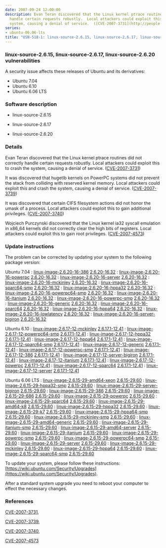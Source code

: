```yaml
---
date: 2007-09-24 12:00:00
description: Evan Teran discovered that the Linux kernel ptrace routines did not correctly
  handle certain requests robustly.  Local attackers could exploit this to crash the
  system, causing a denial of service.  ([CVE-2007-3731](http://people.ubuntu.com/~ubuntu-security/cve/CVE-2007-3731))
series:
- ubuntu-06.06-lts
title: "USN-518-1: linux-source-2.6.15, linux-source-2.6.17, linux-source-2.6.20 vulnerabilities"
---
```


### linux-source-2.6.15, linux-source-2.6.17, linux-source-2.6.20 vulnerabilities

A security issue affects these releases of Ubuntu and its derivatives:

* Ubuntu 7.04
* Ubuntu 6.10
* Ubuntu 6.06 LTS

### Software description

* linux-source-2.6.15 

* linux-source-2.6.17 

* linux-source-2.6.20 

### Details

Evan Teran discovered that the Linux kernel ptrace routines did not correctly handle certain requests robustly. Local attackers could exploit this to crash the system, causing a denial of service. ([CVE-2007-3731](http://people.ubuntu.com/~ubuntu-security/cve/CVE-2007-3731))

It was discovered that hugetlb kernels on PowerPC systems did not prevent the stack from colliding with reserved kernel memory. Local attackers could exploit this and crash the system, causing a denial of service. ([CVE-2007-3739](http://people.ubuntu.com/~ubuntu-security/cve/CVE-2007-3739))

It was discovered that certain CIFS filesystem actions did not honor the umask of a process. Local attackers could exploit this to gain additional privileges. ([CVE-2007-3740](http://people.ubuntu.com/~ubuntu-security/cve/CVE-2007-3740))

Wojciech Purczynski discovered that the Linux kernel ia32 syscall emulation in x86_64 kernels did not correctly clear the high bits of registers. Local attackers could exploit this to gain root privileges. ([CVE-2007-4573](http://people.ubuntu.com/~ubuntu-security/cve/CVE-2007-4573)) 

### Update instructions

The problem can be corrected by updating your system to the following package version:

Ubuntu 7.04
 : [linux-image-2.6.20-16-386](https://launchpad.net/ubuntu/+source/linux-source-2.6.20) <span> [2.6.20-16.32](https://launchpad.net/ubuntu/+source/linux-source-2.6.20/2.6.20-16.32) </span> 
 : [linux-image-2.6.20-16-powerpc](https://launchpad.net/ubuntu/+source/linux-source-2.6.20) <span> [2.6.20-16.32](https://launchpad.net/ubuntu/+source/linux-source-2.6.20/2.6.20-16.32) </span> 
 : [linux-image-2.6.20-16-server](https://launchpad.net/ubuntu/+source/linux-source-2.6.20) <span> [2.6.20-16.32](https://launchpad.net/ubuntu/+source/linux-source-2.6.20/2.6.20-16.32) </span> 
 : [linux-image-2.6.20-16-mckinley](https://launchpad.net/ubuntu/+source/linux-source-2.6.20) <span> [2.6.20-16.32](https://launchpad.net/ubuntu/+source/linux-source-2.6.20/2.6.20-16.32) </span> 
 : [linux-image-2.6.20-16-sparc64-smp](https://launchpad.net/ubuntu/+source/linux-source-2.6.20) <span> [2.6.20-16.32](https://launchpad.net/ubuntu/+source/linux-source-2.6.20/2.6.20-16.32) </span> 
 : [linux-image-2.6.20-16-hppa32](https://launchpad.net/ubuntu/+source/linux-source-2.6.20) <span> [2.6.20-16.32](https://launchpad.net/ubuntu/+source/linux-source-2.6.20/2.6.20-16.32) </span> 
 : [linux-image-2.6.20-16-powerpc64-smp](https://launchpad.net/ubuntu/+source/linux-source-2.6.20) <span> [2.6.20-16.32](https://launchpad.net/ubuntu/+source/linux-source-2.6.20/2.6.20-16.32) </span> 
 : [linux-image-2.6.20-16-itanium](https://launchpad.net/ubuntu/+source/linux-source-2.6.20) <span> [2.6.20-16.32](https://launchpad.net/ubuntu/+source/linux-source-2.6.20/2.6.20-16.32) </span> 
 : [linux-image-2.6.20-16-powerpc-smp](https://launchpad.net/ubuntu/+source/linux-source-2.6.20) <span> [2.6.20-16.32](https://launchpad.net/ubuntu/+source/linux-source-2.6.20/2.6.20-16.32) </span> 
 : [linux-image-2.6.20-16-generic](https://launchpad.net/ubuntu/+source/linux-source-2.6.20) <span> [2.6.20-16.32](https://launchpad.net/ubuntu/+source/linux-source-2.6.20/2.6.20-16.32) </span> 
 : [linux-image-2.6.20-16-sparc64](https://launchpad.net/ubuntu/+source/linux-source-2.6.20) <span> [2.6.20-16.32](https://launchpad.net/ubuntu/+source/linux-source-2.6.20/2.6.20-16.32) </span> 
 : [linux-image-2.6.20-16-hppa64](https://launchpad.net/ubuntu/+source/linux-source-2.6.20) <span> [2.6.20-16.32](https://launchpad.net/ubuntu/+source/linux-source-2.6.20/2.6.20-16.32) </span> 
 : [linux-image-2.6.20-16-lowlatency](https://launchpad.net/ubuntu/+source/linux-source-2.6.20) <span> [2.6.20-16.32](https://launchpad.net/ubuntu/+source/linux-source-2.6.20/2.6.20-16.32) </span> 
 : [linux-image-2.6.20-16-server-bigiron](https://launchpad.net/ubuntu/+source/linux-source-2.6.20) <span> [2.6.20-16.32](https://launchpad.net/ubuntu/+source/linux-source-2.6.20/2.6.20-16.32) </span> 

Ubuntu 6.10
 : [linux-image-2.6.17-12-mckinley](https://launchpad.net/ubuntu/+source/linux-source-2.6.17) <span> [2.6.17.1-12.41](https://launchpad.net/ubuntu/+source/linux-source-2.6.17/2.6.17.1-12.41) </span> 
 : [linux-image-2.6.17-12-powerpc64-smp](https://launchpad.net/ubuntu/+source/linux-source-2.6.17) <span> [2.6.17.1-12.41](https://launchpad.net/ubuntu/+source/linux-source-2.6.17/2.6.17.1-12.41) </span> 
 : [linux-image-2.6.17-12-hppa32](https://launchpad.net/ubuntu/+source/linux-source-2.6.17) <span> [2.6.17.1-12.41](https://launchpad.net/ubuntu/+source/linux-source-2.6.17/2.6.17.1-12.41) </span> 
 : [linux-image-2.6.17-12-hppa64](https://launchpad.net/ubuntu/+source/linux-source-2.6.17) <span> [2.6.17.1-12.41](https://launchpad.net/ubuntu/+source/linux-source-2.6.17/2.6.17.1-12.41) </span> 
 : [linux-image-2.6.17-12-sparc64-smp](https://launchpad.net/ubuntu/+source/linux-source-2.6.17) <span> [2.6.17.1-12.41](https://launchpad.net/ubuntu/+source/linux-source-2.6.17/2.6.17.1-12.41) </span> 
 : [linux-image-2.6.17-12-generic](https://launchpad.net/ubuntu/+source/linux-source-2.6.17) <span> [2.6.17.1-12.41](https://launchpad.net/ubuntu/+source/linux-source-2.6.17/2.6.17.1-12.41) </span> 
 : [linux-image-2.6.17-12-powerpc-smp](https://launchpad.net/ubuntu/+source/linux-source-2.6.17) <span> [2.6.17.1-12.41](https://launchpad.net/ubuntu/+source/linux-source-2.6.17/2.6.17.1-12.41) </span> 
 : [linux-image-2.6.17-12-386](https://launchpad.net/ubuntu/+source/linux-source-2.6.17) <span> [2.6.17.1-12.41](https://launchpad.net/ubuntu/+source/linux-source-2.6.17/2.6.17.1-12.41) </span> 
 : [linux-image-2.6.17-12-server-bigiron](https://launchpad.net/ubuntu/+source/linux-source-2.6.17) <span> [2.6.17.1-12.41](https://launchpad.net/ubuntu/+source/linux-source-2.6.17/2.6.17.1-12.41) </span> 
 : [linux-image-2.6.17-12-itanium](https://launchpad.net/ubuntu/+source/linux-source-2.6.17) <span> [2.6.17.1-12.41](https://launchpad.net/ubuntu/+source/linux-source-2.6.17/2.6.17.1-12.41) </span> 
 : [linux-image-2.6.17-12-powerpc](https://launchpad.net/ubuntu/+source/linux-source-2.6.17) <span> [2.6.17.1-12.41](https://launchpad.net/ubuntu/+source/linux-source-2.6.17/2.6.17.1-12.41) </span> 
 : [linux-image-2.6.17-12-sparc64](https://launchpad.net/ubuntu/+source/linux-source-2.6.17) <span> [2.6.17.1-12.41](https://launchpad.net/ubuntu/+source/linux-source-2.6.17/2.6.17.1-12.41) </span> 
 : [linux-image-2.6.17-12-server](https://launchpad.net/ubuntu/+source/linux-source-2.6.17) <span> [2.6.17.1-12.41](https://launchpad.net/ubuntu/+source/linux-source-2.6.17/2.6.17.1-12.41) </span> 

Ubuntu 6.06 LTS
 : [linux-image-2.6.15-29-amd64-xeon](https://launchpad.net/ubuntu/+source/linux-source-2.6.15) <span> [2.6.15-29.60](https://launchpad.net/ubuntu/+source/linux-source-2.6.15/2.6.15-29.60) </span> 
 : [linux-image-2.6.15-29-hppa32-smp](https://launchpad.net/ubuntu/+source/linux-source-2.6.15) <span> [2.6.15-29.60](https://launchpad.net/ubuntu/+source/linux-source-2.6.15/2.6.15-29.60) </span> 
 : [linux-image-2.6.15-29-server-bigiron](https://launchpad.net/ubuntu/+source/linux-source-2.6.15) <span> [2.6.15-29.60](https://launchpad.net/ubuntu/+source/linux-source-2.6.15/2.6.15-29.60) </span> 
 : [linux-image-2.6.15-29-386](https://launchpad.net/ubuntu/+source/linux-source-2.6.15) <span> [2.6.15-29.60](https://launchpad.net/ubuntu/+source/linux-source-2.6.15/2.6.15-29.60) </span> 
 : [linux-image-2.6.15-29-686](https://launchpad.net/ubuntu/+source/linux-source-2.6.15) <span> [2.6.15-29.60](https://launchpad.net/ubuntu/+source/linux-source-2.6.15/2.6.15-29.60) </span> 
 : [linux-image-2.6.15-29-powerpc](https://launchpad.net/ubuntu/+source/linux-source-2.6.15) <span> [2.6.15-29.60](https://launchpad.net/ubuntu/+source/linux-source-2.6.15/2.6.15-29.60) </span> 
 : [linux-image-2.6.15-29-sparc64](https://launchpad.net/ubuntu/+source/linux-source-2.6.15) <span> [2.6.15-29.60](https://launchpad.net/ubuntu/+source/linux-source-2.6.15/2.6.15-29.60) </span> 
 : [linux-image-2.6.15-29-amd64-k8](https://launchpad.net/ubuntu/+source/linux-source-2.6.15) <span> [2.6.15-29.60](https://launchpad.net/ubuntu/+source/linux-source-2.6.15/2.6.15-29.60) </span> 
 : [linux-image-2.6.15-29-hppa32](https://launchpad.net/ubuntu/+source/linux-source-2.6.15) <span> [2.6.15-29.60](https://launchpad.net/ubuntu/+source/linux-source-2.6.15/2.6.15-29.60) </span> 
 : [linux-image-2.6.15-29-k7](https://launchpad.net/ubuntu/+source/linux-source-2.6.15) <span> [2.6.15-29.60](https://launchpad.net/ubuntu/+source/linux-source-2.6.15/2.6.15-29.60) </span> 
 : [linux-image-2.6.15-29-hppa64-smp](https://launchpad.net/ubuntu/+source/linux-source-2.6.15) <span> [2.6.15-29.60](https://launchpad.net/ubuntu/+source/linux-source-2.6.15/2.6.15-29.60) </span> 
 : [linux-image-2.6.15-29-mckinley-smp](https://launchpad.net/ubuntu/+source/linux-source-2.6.15) <span> [2.6.15-29.60](https://launchpad.net/ubuntu/+source/linux-source-2.6.15/2.6.15-29.60) </span> 
 : [linux-image-2.6.15-29-amd64-generic](https://launchpad.net/ubuntu/+source/linux-source-2.6.15) <span> [2.6.15-29.60](https://launchpad.net/ubuntu/+source/linux-source-2.6.15/2.6.15-29.60) </span> 
 : [linux-image-2.6.15-29-itanium-smp](https://launchpad.net/ubuntu/+source/linux-source-2.6.15) <span> [2.6.15-29.60](https://launchpad.net/ubuntu/+source/linux-source-2.6.15/2.6.15-29.60) </span> 
 : [linux-image-2.6.15-29-amd64-server](https://launchpad.net/ubuntu/+source/linux-source-2.6.15) <span> [2.6.15-29.60](https://launchpad.net/ubuntu/+source/linux-source-2.6.15/2.6.15-29.60) </span> 
 : [linux-image-2.6.15-29-itanium](https://launchpad.net/ubuntu/+source/linux-source-2.6.15) <span> [2.6.15-29.60](https://launchpad.net/ubuntu/+source/linux-source-2.6.15/2.6.15-29.60) </span> 
 : [linux-image-2.6.15-29-powerpc-smp](https://launchpad.net/ubuntu/+source/linux-source-2.6.15) <span> [2.6.15-29.60](https://launchpad.net/ubuntu/+source/linux-source-2.6.15/2.6.15-29.60) </span> 
 : [linux-image-2.6.15-29-powerpc64-smp](https://launchpad.net/ubuntu/+source/linux-source-2.6.15) <span> [2.6.15-29.60](https://launchpad.net/ubuntu/+source/linux-source-2.6.15/2.6.15-29.60) </span> 
 : [linux-image-2.6.15-29-server](https://launchpad.net/ubuntu/+source/linux-source-2.6.15) <span> [2.6.15-29.60](https://launchpad.net/ubuntu/+source/linux-source-2.6.15/2.6.15-29.60) </span> 
 : [linux-image-2.6.15-29-mckinley](https://launchpad.net/ubuntu/+source/linux-source-2.6.15) <span> [2.6.15-29.60](https://launchpad.net/ubuntu/+source/linux-source-2.6.15/2.6.15-29.60) </span> 
 : [linux-image-2.6.15-29-hppa64](https://launchpad.net/ubuntu/+source/linux-source-2.6.15) <span> [2.6.15-29.60](https://launchpad.net/ubuntu/+source/linux-source-2.6.15/2.6.15-29.60) </span> 
 : [linux-image-2.6.15-29-sparc64-smp](https://launchpad.net/ubuntu/+source/linux-source-2.6.15) <span> [2.6.15-29.60](https://launchpad.net/ubuntu/+source/linux-source-2.6.15/2.6.15-29.60) </span> 

To update your system, please follow these instructions: [https://wiki.ubuntu.com/Security/Upgrades](https://wiki.ubuntu.com/Security/Upgrades).

After a standard system upgrade you need to reboot your computer to effect the necessary changes. 

### References

 [CVE-2007-3731](http://people.ubuntu.com/~ubuntu-security/cve/CVE-2007-3731), 

 [CVE-2007-3739](http://people.ubuntu.com/~ubuntu-security/cve/CVE-2007-3739), 

 [CVE-2007-3740](http://people.ubuntu.com/~ubuntu-security/cve/CVE-2007-3740), 

 [CVE-2007-4573](http://people.ubuntu.com/~ubuntu-security/cve/CVE-2007-4573)

